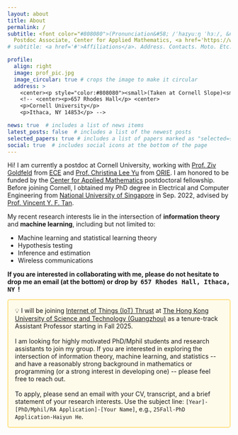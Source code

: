 ```yaml
---
layout: about
title: About
permalink: /
subtitle: <font color="#808080">(Pronunciation&#58; /ˈhaɪyuːŋ ˈhɜː/, &nbsp;  Pronouns&#58; she/her/hers)</font> <br />
  Postdoc Associate, Center for Applied Mathematics, <a href='https://www.cornell.edu'>Cornell University</a>
# subtitle: <a href='#'>Affiliations</a>. Address. Contacts. Moto. Etc.

profile:
  align: right
  image: prof_pic.jpg
  image_circular: true # crops the image to make it circular
  address: >
    <center><p style="color:#808080"><small>(Taken at Cornell Slope)<small></p><center>
    <!-- <center><p>657 Rhodes Hall</p> <center>
    <p>Cornell University</p>
    <p>Ithaca, NY 14853</p> -->

news: true  # includes a list of news items
latest_posts: false  # includes a list of the newest posts
selected_papers: true # includes a list of papers marked as "selected={true}"
social: true  # includes social icons at the bottom of the page
---
```


Hi! I am currently a postdoc at Cornell University, working with [Prof. Ziv Goldfeld](https://people.ece.cornell.edu/zivg/) from [ECE](https://www.ece.cornell.edu/ece) and [Prof. Christina Lee Yu](https://cleeyu.orie.cornell.edu) from [ORIE](https://www.orie.cornell.edu/orie). I am honored to be funded by the [Center for Applied Mathematics](https://www.cam.cornell.edu/cam) postdoctoral fellowship. Before joining Cornell, I obtained my PhD degree in Electrical and Computer Engineering from [National University of Singapore](https://www.nus.edu.sg) in Sep. 2022, advised by [Prof. Vincent Y. F. Tan](https://vyftan.github.io/index.html).

My recent research interests lie in the intersection of **information theory** and **machine learning**, including but not limited to:
- Machine learning and statistical learning theory 
- Hypothesis testing
- Inference and estimation
- Wireless communications

**If you are interested in collaborating with me, please do not hesitate to drop me an email (at the bottom) or drop by &nbsp;<tt>657 Rhodes Hall, Ithaca, NY</tt> &nbsp;!**


<div style="background-color: #FFFBEB; padding: 15px; border: 2px solid #FFE082; border-radius: 5px;">
  💡 I will be joining <a href="https://www.hkust-gz.edu.cn/academics/hubs-and-thrust-areas/information-hub/internet-of-things/">Internet of Things (IoT) Thrust</a> at 
  <a href="https://www.hkust-gz.edu.cn">The Hong Kong University of Science and Technology (Guangzhou)</a> as a tenure-track Assistant Professor starting in Fall 2025.
  <br><br>
  I am looking for highly motivated PhD/Mphil students and research assistants to join my group. If you are interested in exploring the intersection of information theory, machine learning, and statistics -- and have a reasonably strong background in mathematics or programming (or a strong interest in developing one) -- please feel free to reach out. 
  <br><br>
  To apply, please send an email with your CV, transcript, and a brief statement of your research interests. Use the subject line: <code>[Year]-[PhD/Mphil/RA Application]-[Your Name]</code>, e.g., <code>25Fall-PhD Application-Haiyun He</code>.
</div>

<!-- Write your biography here. Tell the world about yourself. Link to your favorite [subreddit](http://reddit.com). You can put a picture in, too. The code is already in, just name your picture `prof_pic.jpg` and put it in the `img/` folder.

Put your address / P.O. box / other info right below your picture. You can also disable any of these elements by editing `profile` property of the YAML header of your `_pages/about.md`. Edit `_bibliography/papers.bib` and Jekyll will render your [publications page](/al-folio/publications/) automatically.

Link to your social media connections, too. This theme is set up to use [Font Awesome icons](http://fortawesome.github.io/Font-Awesome/) and [Academicons](https://jpswalsh.github.io/academicons/), like the ones below. Add your Facebook, Twitter, LinkedIn, Google Scholar, or just disable all of them. -->
